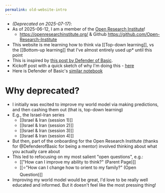 ```yaml
---
permalink: old-website-intro
---
```


- *(Deprecated on 2025-07-17)*:
- As of 2025-06-12, I am a member of the [Open Research Institute](https://defenderofthebasic.substack.com/p/how-do-we-bootstrap-the-open-research?utm_source=profile&utm_medium=reader2)!
	- https://openresearchinstitute.org/ & Github https://github.com/Open-Research-Institute
- This website is me learning how to think via [[Top-down learning]], vs the [[Bottom-up learning]] that I've almost entirely used *up** until this point
- This is inspired by [this post by Defender of Basic](https://defenderofthebasic.substack.com/p/geoffrey-hinton-on-developing-your). 
- Kickoff post with a quick sketch of why I'm doing this - [here](https://www.alexislearning.me/learning-how-to-think/)
- Here is Defender of Basic's [similar notebook](https://defenderofbasic.github.io/notebook/)
# Why deprecated? 
- I initially was excited to improve my world model via making predictions, and then cashing them out (that is, top-down learning)
- E.g., the Israel-Iran series
	- [[Israel & Iran (session 1)]]
	- [[Israel & Iran (session 2)]]
	- [[Israel & Iran (session 3)]]
	- [[Israel & Iran (session 4)]]
- But then, part of the onboarding for the Open Research Institute (thanks for @DefenderofBasic for being a mentor) involved thinking about what you actually care about
- This led to refocusing on my most salient "open questions", e.g.:
	- [["How can I improve my ability to think?" (Parent Page)]]
	- [[⭐️"How can I change how to orient to my family?" (Open Question)]]
- Improving my world model would be great, I'd love to be really well educated and informed. But it doesn't feel like the most pressing thing!